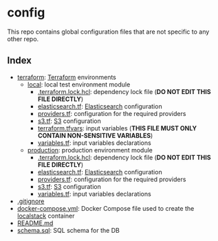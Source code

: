 # config

This repo contains global configuration files that are not specific to any other repo.

## Index

- [terraform](terraform): [Terraform][terraform] environments
  - [local](terraform/local): local test environment module
    - [.terraform.lock.hcl](terraform/local/.terraform.lock.hcl): dependency lock file (**DO NOT EDIT THIS FILE DIRECTLY**)
    - [elasticsearch.tf](terraform/local/elasticsearch.tf): [Elasticsearch][elasticsearch] configuration
    - [providers.tf](terraform/local/providers.tf): configuration for the required providers
    - [s3.tf](terraform/local/s3.tf): [S3][s3] configuration
    - [terraform.tfvars](terraform/local/terraform.tfvars): input variables (**THIS FILE MUST ONLY CONTAIN NON-SENSITIVE VARIABLES**)
    - [variables.tf](terraform/local/variables.tf): input variables declarations
  - [production](terraform/production): production environment module
    - [.terraform.lock.hcl](terraform/production/.terraform.lock.hcl): dependency lock file (**DO NOT EDIT THIS FILE DIRECTLY**)
    - [elasticsearch.tf](terraform/production/elasticsearch.tf): [Elasticsearch][elasticsearch] configuration
    - [providers.tf](terraform/production/providers.tf): configuration for the required providers
    - [s3.tf](terraform/production/s3.tf): [S3][s3] configuration
    - [variables.tf](terraform/production/variables.tf): input variables declarations
- [.gitignore](.gitignore)
- [docker-compose.yml](docker-compose.yml): Docker Compose file used to create the [localstack][localstack] container
- [README.md](README.md)
- [schema.sql](schema.sql): SQL schema for the DB

[elasticsearch]: https://aws.amazon.com/elasticsearch-service
[localstack]: https://github.com/localstack/localstack
[s3]: https://aws.amazon.com/s3
[terraform]: https://www.terraform.io
